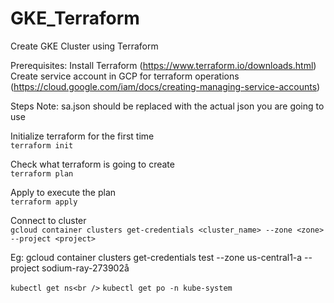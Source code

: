 # GKE_Terraform
Create GKE Cluster using Terraform

Prerequisites:
Install Terraform (https://www.terraform.io/downloads.html)
Create service account in GCP for terraform operations (https://cloud.google.com/iam/docs/creating-managing-service-accounts)

Steps
Note: sa.json should be replaced with the actual json you are going to use

Initialize terraform for the first time<br />
```terraform init```

Check what terraform is going to create<br />
```terraform plan```

Apply to execute the plan<br />
```terraform apply```

Connect to cluster<br />
	```gcloud container clusters get-credentials <cluster_name> --zone <zone> --project <project>```

Eg: gcloud container clusters get-credentials test --zone us-central1-a --project sodium-ray-273902å <br />

```kubectl get ns<br />```
```kubectl get po -n kube-system```


